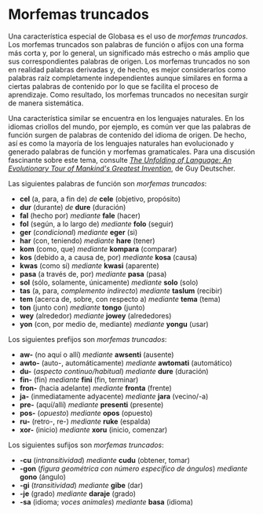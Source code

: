 <h1>Morfemas truncados</h1>
<p>
</p>
<p>Una característica especial de Globasa es el uso de <em>morfemas truncados</em>. Los morfemas truncados son palabras
	de función o afijos con una forma más corta y, por lo general, un significado más estrecho o más amplio que sus
	correspondientes palabras de origen. Los morfemas truncados no son en realidad palabras derivadas y, de hecho, es
	mejor considerarlos como palabras raíz completamente independientes aunque similares en forma a ciertas palabras de
	contenido por lo que se facilita el proceso de aprendizaje. Como resultado, los morfemas truncados no necesitan
	surgir de manera sistemática.</p>
<p>Una característica similar se encuentra en los lenguajes naturales. En los idiomas criollos del mundo, por ejemplo,
	es común ver que las palabras de función surgen de palabras de contenido del idioma de origen. De hecho, así es como
	la mayoría de los lenguajes naturales han evolucionado y generado palabras de función y morfemas gramaticales. Para
	una discusión fascinante sobre este tema, consulte <a
		href="https://www.amazon.com/Unfolding-Language-Evolutionary-Mankinds-Invention/dp/0805080120/ref=sr_1_1?keywords=unfolding%2Bof%2Blanguage&amp;qid=1565409086&amp;s=gateway&amp;sr=8-1"><em>The
			Unfolding of Language: An Evolutionary Tour of Mankind's Greatest Invention</em></a>, de Guy Deutscher.</p>
<p>Las siguientes palabras de función son <em>morfemas truncados</em>:</p>
<ul>
	<li><strong>cel</strong> (a, para, a fin de) <em>de</em> <strong>cele</strong> (objetivo, propósito)</li>
	<li><strong>dur</strong> (durante) <em>de</em> <strong>dure</strong> (duración)</li>
	<li><strong>fal</strong> (hecho por) <em>mediante</em> <strong>fale</strong> (hacer)</li>
	<li><strong>fol</strong> (según, a lo largo de) <em>mediante</em> <strong>folo</strong> (seguir)</li>
	<li><strong>ger</strong> (<em>condicional</em>) <em>mediante</em> <strong>eger</strong> (si)</li>
	<li><strong>har</strong> (con, teniendo) <em>mediante</em> <strong>hare</strong> (tener)</li>
	<li><strong>kom</strong> (como, que) <em>mediante</em> <strong>kompara</strong> (comparar)</li>
	<li><strong>kos</strong> (debido a, a causa de, por) <em>mediante</em> <strong>kosa</strong> (causa)</li>
	<li><strong>kwas</strong> (como si) <em>mediante</em> <strong>kwasi</strong> (aparente)</li>
	<li><strong>pasa</strong> (a través de, por) <em>mediante</em> <strong>pasa</strong> (pasa)</li>
	<li><strong>sol</strong> (sólo, solamente, únicamente) <em>mediante</em> <strong>solo</strong> (solo)</li>
	<li><strong>tas</strong> (a, para, <em>complemento indirecto</em>) <em>mediante</em> <strong>taslum</strong>
		(recibir)</li>
	<li><strong>tem</strong> (acerca de, sobre, con respecto a) <em>mediante</em> <strong>tema</strong> (tema)</li>
	<li><strong>ton</strong> (junto con) <em>mediante</em> <strong>tongo</strong> (junto)</li>
	<li><strong>wey</strong> (alrededor) <em>mediante</em> <strong>jowey</strong> (alrededores)</li>
	<li><strong>yon</strong> (con, por medio de, mediante) <em>mediante</em> <strong>yongu</strong> (usar)</li>
</ul>
<p>Los siguientes prefijos son <em>morfemas truncados</em>:</p>
<ul>
	<li><strong>aw-</strong> (no aquí o allí) <em>mediante</em> <strong>awsenti</strong> (ausente)</li>
	<li><strong>awto-</strong> (auto-, automáticamente) <em>mediante</em> <strong>awtomati</strong> (automático)</li>
	<li><strong>du-</strong> (<em>aspecto continuo/habitual</em>) <em>mediante</em> <strong>dure</strong> (duración)
	</li>
	<li><strong>fin-</strong> (fin) <em>mediante</em> <strong>fini</strong> (fin, terminar)</li>
	<li><strong>fron-</strong> (hacia adelante) <em>mediante</em> <strong>fronta</strong> (frente)</li>
	<li><strong>ja-</strong> (inmediatamente adyacente) <em>mediante</em> <strong>jara</strong> (vecino/-a)</li>
	<li><strong>pre-</strong> (aquí/allí) <em>mediante</em> <strong>presenti</strong> (presente)</li>
	<li><strong>pos-</strong> (<em>opuesto</em>) <em>mediante</em> <strong>opos</strong> (opuesto)</li>
	<li><strong>ru-</strong> (retro-, re-) <em>mediante</em> <strong>ruke</strong> (espalda)</li>
	<li><strong>xor-</strong> (inicio) <em>mediante</em> <strong>xoru</strong> (inicio, comenzar)</li>
</ul>
<p>Los siguientes sufijos son <em>morfemas truncados</em>:</p>
<ul>
	<li><strong>-cu</strong> (<em>intransitividad</em>) <em>mediante</em> <strong>cudu</strong> (obtener, tomar)</li>
	<li><strong>-gon</strong> (<em>figura geométrica con número específico de ángulos</em>) <em>mediante</em>
		<strong>gono</strong> (ángulo)
	</li>
	<li><strong>-gi</strong> (<em>transitividad</em>) <em>mediante</em> <strong>gibe</strong> (dar)</li>
	<li><strong>-je</strong> (grado) <em>mediante</em> <strong>daraje</strong> (grado)</li>
	<li><strong>-sa</strong> (idioma; <em>voces animales</em>) <em>mediante</em> <strong>basa</strong> (idioma)</li>
</ul>
<p></p>
